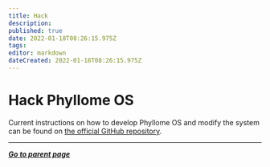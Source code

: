 ```yaml
---
title: Hack
description: 
published: true
date: 2022-01-18T08:26:15.975Z
tags: 
editor: markdown
dateCreated: 2022-01-18T08:26:15.975Z
---
```


# Hack Phyllome OS

Current instructions on how to develop Phyllome OS and modify the system can be found on [the official GitHub repository](https://github.com/PhyllomeOS/phyllomeos#readme). 

---

***[Go to parent page](/gofurther)***